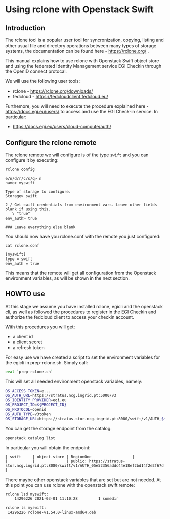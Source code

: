 # Using rclone with Openstack Swift

## Introduction

The rclone tool is a popular user tool for syncronization, copying, listing and other
usual file and directory operations between many types of storage systems, the documentation
can be found here - https://rclone.org/ .

This manual explains how to use rclone with Openstack Swift object store and using the
federated Identity Management service EGI Checkin through the OpenID connect protocal.

We will use the following user tools:

* rclone - https://rclone.org/downloads/
* fedcloud - https://fedcloudclient.fedcloud.eu/

Furthemore, you will need to execute the procedure explained here - https://docs.egi.eu/users/
to access and use the EGI Check-in service. In particular:

* https://docs.egi.eu/users/cloud-compute/auth/

## Configure the rclone remote

The rclone remote we will configure is of the type `swift` and you can configure it by
executing:

```
rclone config

e/n/d/r/c/s/q> n
name> myswift

Type of storage to configure.
Storage> swift

2 / Get swift credentials from environment vars. Leave other fields blank if using this.
   \ "true"
env_auth> true

### Leave everything else blank
```

You should now have you rclone.conf with the remote you just configured:

```
cat rclone.conf

[myswift]
type = swift
env_auth = true

```

This means that the remote will get all configuration from the Openstack 
environment variables, as will be shown in the next section.

## HOWTO use

At this stage we assume you have installed rclone, egicli and the openstack cli, as well as
followed the procedures to register in the EGI Checkin and authorize the fedcloud client to
access your checkin account.

With this procedures you will get:

* a client id
* a client secret
* a refresh token

For easy use we have created a script to set the environment variables for the egicli in prep-rclone.sh.
Simply call:

```bash
eval `prep-rclone.sh`
```

This will set all needed environment openstack variables, namely:

```bash
OS_ACCESS_TOKEN=e...
OS_AUTH_URL=https://stratus.ncg.ingrid.pt:5000/v3
OS_IDENTITY_PROVIDER=egi.eu
OS_PROJECT_ID=${PROJECT_ID}
OS_PROTOCOL=openid
OS_AUTH_TYPE=v3token
OS_STORAGE_URL=https://stratus-stor.ncg.ingrid.pt:8080/swift/v1/AUTH_${PROJECT_ID}
```

You can get the storage endpoint from the catalog:

```bash
openstack catalog list
```

In particular you will obtain the endpoint:

```
| swift     | object-store | RegionOne                  |
|           |              | public: https://stratus-stor.ncg.ingrid.pt:8080/swift/v1/AUTH_05e52356addc44e18ef2bd14f2e2f67d   |
```

There maybe other openstack variables that are set but are not needed. At this point you
can use rclone with the openstack swift remote:

```bash
rclone lsd myswift:
    14296226 2021-03-01 11:10:28         1 somedir

rclone ls myswift:
 14296226 rclone-v1.54.0-linux-amd64.deb
```
